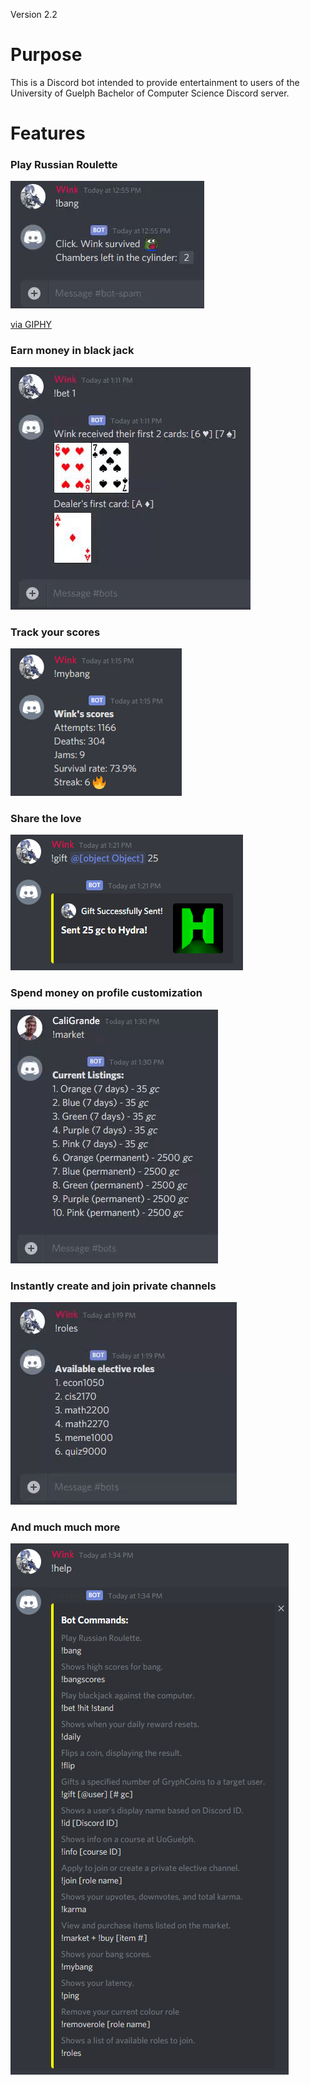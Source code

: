 Version 2.2
# Purpose
This is a Discord bot intended to provide entertainment to users of the
University of Guelph Bachelor of Computer Science Discord server.

# Features

### Play Russian Roulette

![Russian Roulette Demo](demo/bot_bang.gif)

<a href="https://giphy.com/gifs/f9FypkpxXD4SUr3pPr">via GIPHY</a>

### Earn money in black jack
![Black Jack Demo](demo/bot_bj.gif)

### Track your scores
![Score Tracking Demo](demo/bot_mybang.PNG)

### Share the love
![Gifting Demo](demo/bot_gift.PNG)

### Spend money on profile customization
![Market and Shopping Demo](demo/bot_market.gif)

### Instantly create and join private channels
![Score Tracking Demo](demo/bot_roles.gif)

### And much much more
![Help Demo](demo/bot_help.PNG)
